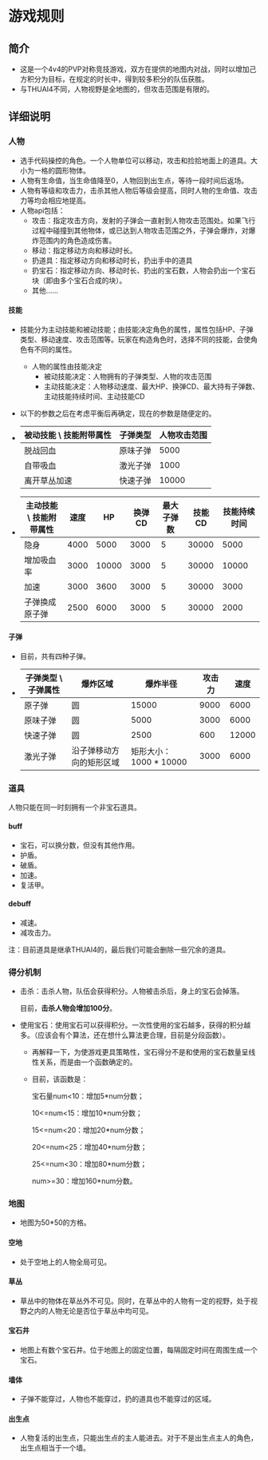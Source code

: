 # 游戏规则

## 简介

- 这是一个4v4的PVP对称竞技游戏，双方在提供的地图内对战，同时以增加己方积分为目标，在规定的时长中，得到较多积分的队伍获胜。
- 与THUAI4不同，人物视野是全地图的，但攻击范围是有限的。

## 详细说明

### 人物

- 选手代码操控的角色。一个人物单位可以移动，攻击和捡拾地面上的道具。大小为一格的圆形物体。
- 人物有生命值，当生命值降至0，人物回到出生点，等待一段时间后返场。
- 人物有等级和攻击力，击杀其他人物后等级会提高，同时人物的生命值、攻击力等均会相应地提高。
- 人物api包括：
  - 攻击：指定攻击方向，发射的子弹会一直射到人物攻击范围处。如果飞行过程中碰撞到其他物体，或已达到人物攻击范围之外，子弹会爆炸，对爆炸范围内的角色造成伤害。
  - 移动：指定移动方向和移动时长。
  - 扔道具：指定移动方向和移动时长，扔出手中的道具
  - 扔宝石：指定移动方向、移动时长、扔出的宝石数，人物会扔出一个宝石块（即由多个宝石合成的块）。
  - 其他......

#### 技能

- 技能分为主动技能和被动技能；由技能决定角色的属性，属性包括HP、子弹类型、移动速度、攻击范围等。玩家在构造角色时，选择不同的技能，会使角色有不同的属性。

  - 人物的属性由技能决定
    - 被动技能决定：人物拥有的子弹类型、人物的攻击范围
    - 主动技能决定：人物移动速度、最大HP、换弹CD、最大持有子弹数、主动技能持续时间、主动技能CD

- 以下的参数之后在考虑平衡后再确定，现在的参数是随便定的。

- | 被动技能 \ 技能附带属性 | 子弹类型 | 人物攻击范围 |
  | ----------------------- | -------- | ------------ |
  | 脱战回血                | 原味子弹 | 5000         |
  | 自带吸血                | 激光子弹 | 1000         |
  | 离开草丛加速            | 快速子弹 | 10000        |

- | 主动技能 \ 技能附带属性 | 速度 | HP    | 换弹CD | 最大子弹数 | 技能CD | 技能持续时间 |
  | ----------------------- | ---- | ----- | ------ | ---------- | ------ | ------------ |
  | 隐身                    | 4000 | 5000  | 3000   | 5          | 30000  | 5000         |
  | 增加吸血率              | 3000 | 10000 | 3000   | 5          | 30000  | 10000        |
  | 加速                    | 3000 | 3600  | 3000   | 5          | 30000  | 3000         |
  | 子弹换成原子弹          | 2500 | 6000  | 3000   | 5          | 30000  | 2000         |

#### 子弹

- 目前，共有四种子弹。

- | 子弹类型 \ 子弹属性 | 爆炸区域                 | 爆炸半径               | 攻击力 | 速度  |
  | ------------------- | ------------------------ | ---------------------- | ------ | ----- |
  | 原子弹              | 圆                       | 15000                  | 9000   | 6000  |
  | 原味子弹            | 圆                       | 5000                   | 3000   | 6000  |
  | 快速子弹            | 圆                       | 2500                   | 600    | 12000 |
  | 激光子弹            | 沿子弹移动方向的矩形区域 | 矩形大小：1000 * 10000 | 3000   | 6000  |

### 道具

人物只能在同一时刻拥有一个非宝石道具。

#### buff

- 宝石，可以换分数，但没有其他作用。
- 护盾。
- 破盾。
- 加速。
- 复活甲。

#### debuff

- 减速。
- 减攻击力。

注：目前道具是继承THUAI4的，最后我们可能会删除一些冗余的道具。

### 得分机制

- 击杀：击杀人物，队伍会获得积分。人物被击杀后，身上的宝石会掉落。

  目前，**击杀人物会增加100分**。

- 使用宝石：使用宝石可以获得积分。一次性使用的宝石越多，获得的积分越多。（应该会有个算法，还在想什么算法更合理，目前是分段函数）。

  - 再解释一下，为使游戏更具策略性，宝石得分不是和使用的宝石数量呈线性关系，而是由一个函数确定的。

  - 目前，该函数是：

    宝石量num<10：增加5*num分数；

    10<=num<15：增加10*num分数；

    15<=num<20：增加20*num分数；
    
    20<=num<25：增加40*num分数；
    
    25<=num<30：增加80*num分数；
    
    num>=30：增加160*num分数。

### 地图

- 地图为50*50的方格。

#### 空地

- 处于空地上的人物全局可见。

#### 草丛

- 草丛中的物体在草丛外不可见。同时，在草丛中的人物有一定的视野，处于视野之内的人物无论是否位于草丛中均可见。

#### 宝石井

- 地图上有数个宝石井。位于地图上的固定位置，每隔固定时间在周围生成一个宝石。

#### 墙体

- 子弹不能穿过，人物也不能穿过，扔的道具也不能穿过的区域。

#### 出生点

- 人物复活的出生点，只能出生点的主人能进去。对于不是出生点主人的角色，出生点相当于一个墙。

